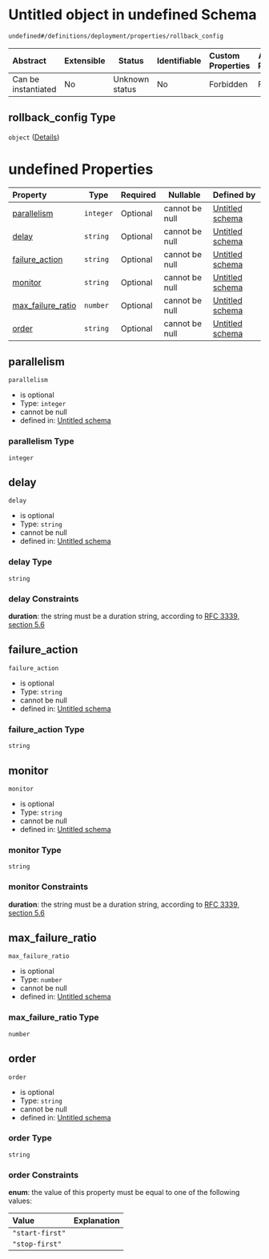 # Untitled object in undefined Schema

```txt
undefined#/definitions/deployment/properties/rollback_config
```




| Abstract            | Extensible | Status         | Identifiable | Custom Properties | Additional Properties | Access Restrictions | Defined In                                                                  |
| :------------------ | ---------- | -------------- | ------------ | :---------------- | --------------------- | ------------------- | --------------------------------------------------------------------------- |
| Can be instantiated | No         | Unknown status | No           | Forbidden         | Forbidden             | none                | [config_schema_v3.9.json\*](config_schema_v3.9.json "open original schema") |

## rollback_config Type

`object` ([Details](config_schema_v3-definitions-deployment-properties-rollback_config.md))

# undefined Properties

| Property                                | Type      | Required | Nullable       | Defined by                                                                                                                                                                                                        |
| :-------------------------------------- | --------- | -------- | -------------- | :---------------------------------------------------------------------------------------------------------------------------------------------------------------------------------------------------------------- |
| [parallelism](#parallelism)             | `integer` | Optional | cannot be null | [Untitled schema](config_schema_v3-definitions-deployment-properties-rollback_config-properties-parallelism.md "undefined#/definitions/deployment/properties/rollback_config/properties/parallelism")             |
| [delay](#delay)                         | `string`  | Optional | cannot be null | [Untitled schema](config_schema_v3-definitions-deployment-properties-rollback_config-properties-delay.md "undefined#/definitions/deployment/properties/rollback_config/properties/delay")                         |
| [failure_action](#failure_action)       | `string`  | Optional | cannot be null | [Untitled schema](config_schema_v3-definitions-deployment-properties-rollback_config-properties-failure_action.md "undefined#/definitions/deployment/properties/rollback_config/properties/failure_action")       |
| [monitor](#monitor)                     | `string`  | Optional | cannot be null | [Untitled schema](config_schema_v3-definitions-deployment-properties-rollback_config-properties-monitor.md "undefined#/definitions/deployment/properties/rollback_config/properties/monitor")                     |
| [max_failure_ratio](#max_failure_ratio) | `number`  | Optional | cannot be null | [Untitled schema](config_schema_v3-definitions-deployment-properties-rollback_config-properties-max_failure_ratio.md "undefined#/definitions/deployment/properties/rollback_config/properties/max_failure_ratio") |
| [order](#order)                         | `string`  | Optional | cannot be null | [Untitled schema](config_schema_v3-definitions-deployment-properties-rollback_config-properties-order.md "undefined#/definitions/deployment/properties/rollback_config/properties/order")                         |

## parallelism




`parallelism`

-   is optional
-   Type: `integer`
-   cannot be null
-   defined in: [Untitled schema](config_schema_v3-definitions-deployment-properties-rollback_config-properties-parallelism.md "undefined#/definitions/deployment/properties/rollback_config/properties/parallelism")

### parallelism Type

`integer`

## delay




`delay`

-   is optional
-   Type: `string`
-   cannot be null
-   defined in: [Untitled schema](config_schema_v3-definitions-deployment-properties-rollback_config-properties-delay.md "undefined#/definitions/deployment/properties/rollback_config/properties/delay")

### delay Type

`string`

### delay Constraints

**duration**: the string must be a duration string, according to [RFC 3339, section 5.6](https://tools.ietf.org/html/rfc3339 "check the specification")

## failure_action




`failure_action`

-   is optional
-   Type: `string`
-   cannot be null
-   defined in: [Untitled schema](config_schema_v3-definitions-deployment-properties-rollback_config-properties-failure_action.md "undefined#/definitions/deployment/properties/rollback_config/properties/failure_action")

### failure_action Type

`string`

## monitor




`monitor`

-   is optional
-   Type: `string`
-   cannot be null
-   defined in: [Untitled schema](config_schema_v3-definitions-deployment-properties-rollback_config-properties-monitor.md "undefined#/definitions/deployment/properties/rollback_config/properties/monitor")

### monitor Type

`string`

### monitor Constraints

**duration**: the string must be a duration string, according to [RFC 3339, section 5.6](https://tools.ietf.org/html/rfc3339 "check the specification")

## max_failure_ratio




`max_failure_ratio`

-   is optional
-   Type: `number`
-   cannot be null
-   defined in: [Untitled schema](config_schema_v3-definitions-deployment-properties-rollback_config-properties-max_failure_ratio.md "undefined#/definitions/deployment/properties/rollback_config/properties/max_failure_ratio")

### max_failure_ratio Type

`number`

## order




`order`

-   is optional
-   Type: `string`
-   cannot be null
-   defined in: [Untitled schema](config_schema_v3-definitions-deployment-properties-rollback_config-properties-order.md "undefined#/definitions/deployment/properties/rollback_config/properties/order")

### order Type

`string`

### order Constraints

**enum**: the value of this property must be equal to one of the following values:

| Value           | Explanation |
| :-------------- | ----------- |
| `"start-first"` |             |
| `"stop-first"`  |             |

